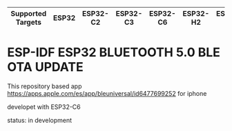 | Supported Targets | ESP32 | ESP32-C2 | ESP32-C3 | ESP32-C6 | ESP32-H2 | ESP32-S3 |
| ----------------- | ----- | -------- | -------- | -------- | -------- | -------- |

# ESP-IDF ESP32 BLUETOOTH 5.0 BLE OTA UPDATE

This repository based app https://apps.apple.com/es/app/bleuniversal/id6477699252 for iphone

developet with ESP32-C6 

status: in development
